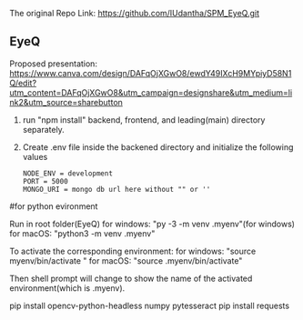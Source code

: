 The original Repo Link: https://github.com/IUdantha/SPM_EyeQ.git

## EyeQ

Proposed presentation:
https://www.canva.com/design/DAFqOjXGwO8/ewdY49IXcH9MYpiyD58N1Q/edit?utm_content=DAFqOjXGwO8&utm_campaign=designshare&utm_medium=link2&utm_source=sharebutton

1.  run "npm install" backend, frontend, and leading(main) directory separately.
2.  Create .env file inside the backened directory and initialize the following values

        NODE_ENV = development
        PORT = 5000
        MONGO_URI = mongo db url here without "" or ''

#for python evironment

Run in root folder(EyeQ) for windows: "py -3 -m venv .myenv"(for windows) for macOS: "python3 -m venv .myenv"

To activate the corresponding environment: for windows: "source myenv/bin/activate
" for macOS: "source .myenv/bin/activate"

Then shell prompt will change to show the name of the activated environment(which is .myenv).

pip install opencv-python-headless numpy pytesseract pip install requests
